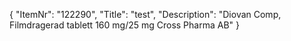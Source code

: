 {
  "ItemNr": "122290",
  "Title": "test",
  "Description": "Diovan Comp, Filmdragerad tablett 160 mg/25 mg Cross Pharma AB"
}